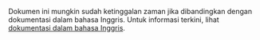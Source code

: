 Dokumen ini mungkin sudah ketinggalan zaman jika dibandingkan dengan dokumentasi dalam bahasa Inggris. Untuk informasi terkini, lihat <a href='{{ page.url | replace: "/id/", "/en/" }}'>dokumentasi dalam bahasa Inggris</a>.
